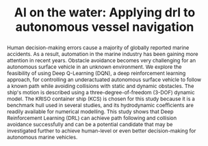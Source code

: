 ---
layout: publication
sitemap: false
title: "AI on the water: Applying drl to autonomous vessel navigation"
authors: Alam, M. S.,Sanjeev Kumar, R.S., & Somayajula, A.
pdf: alam2023ai
image: alam2023ai.png
display: Proceedings of the Sixth International Conference in Ocean Engineering (ICOE2023)
year: 2023
doi: 10.48550/arXiv.2310.14938
code: https://github.com/MarineAutonomy/KCS-static-obstacle
abstract: "Human decision-making errors cause a majority of globally reported marine accidents. As a result, automation in the marine industry has been gaining more attention in recent years. Obstacle avoidance becomes very challenging for an autonomous surface vehicle in an unknown environment. We explore the feasibility of using Deep Q-Learning (DQN), a deep reinforcement learning approach, for controlling an underactuated autonomous surface vehicle to follow a known path while avoiding collisions with static and dynamic obstacles. The ship's motion is described using a three-degree-of-freedom (3-DOF) dynamic model. The KRISO container ship (KCS) is chosen for this study because it is a benchmark hull used in several studies, and its hydrodynamic coefficients are readily available for numerical modelling. This study shows that Deep Reinforcement Learning (DRL) can achieve path following and collision avoidance successfully and can be a potential candidate that may be investigated further to achieve human-level or even better decision-making for autonomous marine vehicles."
---